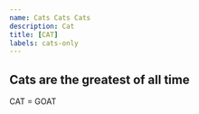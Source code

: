 ```yaml
---
name: Cats Cats Cats
description: Cat
title: [CAT]
labels: cats-only
---
```


## Cats are the greatest of all time
CAT = GOAT
